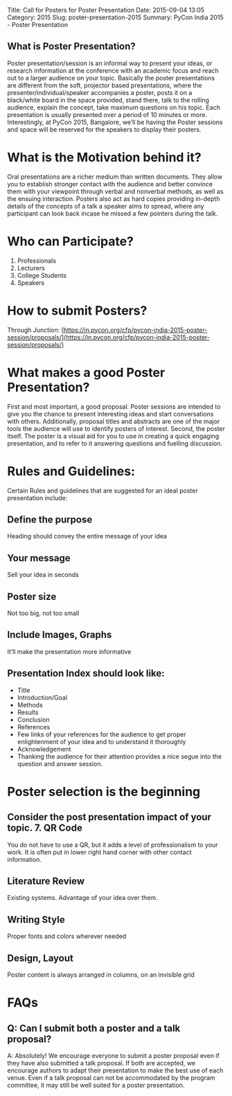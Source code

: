 Title: Call for Posters for Poster Presentation
Date: 2015-09-04 13:05
Category: 2015
Slug: poster-presentation-2015
Summary: PyCon India 2015 - Poster Presentation

## What is Poster Presentation?

Poster presentation/session is an informal way to present your ideas, or research information at the conference with an academic focus and reach out to a larger audience on your topic. Basically the poster presentations are different from the soft, projector based presentations, where the  presenter/individual/speaker accompanies a poster, posts it on a black/white board in the space provided, stand there, talk to the rolling audience, explain the concept, take maximum questions on his topic. Each presentation is usually presented over a period of 10 minutes or more.
Interestingly, at PyCon 2015, Bangalore, we’ll be having the Poster sessions and space will be reserved for the speakers to display their posters.


# What is the Motivation behind it?

Oral presentations are a richer medium than written documents. They allow you to establish stronger contact with the audience and better convince them with your viewpoint through verbal and nonverbal methods, as well as the ensuing interaction. Posters also act as hard copies providing in-depth details of the concepts of a talk a speaker aims to spread, where any participant can look back incase he missed a few pointers during the talk.


# Who can Participate?


1. Professionals
2. Lecturers
3. College Students
4. Speakers


# How to submit Posters?

Through Junction:
[https://in.pycon.org/cfp/pycon-india-2015-poster-session/proposals/](https://in.pycon.org/cfp/pycon-india-2015-poster-session/proposals/)


# What makes a good Poster Presentation?

First and most important, a good proposal. Poster sessions are intended to give you the chance to present interesting ideas and start conversations with others. Additionally, proposal titles and abstracts are one of the major tools the audience will use to identify posters of interest.
Second, the poster itself. The poster is a visual aid for you to use in creating a quick engaging presentation, and to refer to it answering questions and fuelling discussion.


# Rules and Guidelines:

Certain Rules and guidelines that are suggested for an ideal poster presentation include:


## Define the purpose

Heading should convey the entire message of your idea


## Your message

Sell your idea in seconds


## Poster size

Not too big, not too small


## Include Images, Graphs

It’ll make the presentation more informative


## Presentation Index should look like:

- Title
- Introduction/Goal
- Methods
- Results
- Conclusion
- References
- Few links of your references for the audience to get proper enlightenment of your idea and to understand it thoroughly
- Acknowledgement
- Thanking the audience for their attention provides a nice segue into the question and answer session.


# Poster selection is the beginning

Consider the post presentation impact of your topic.
7. QR Code
----------
You do not have to use a QR, but it adds a level of professionalism to your work. It is often put in lower right hand corner with other contact information.


## Literature Review

Existing systems. Advantage of your idea over them.


## Writing Style

Proper fonts and colors wherever needed


## Design, Layout

Poster content is always arranged in columns, on an invisible grid


# FAQs


## Q: Can I submit both a poster and a talk proposal?

A: Absolutely! We encourage everyone to submit a poster proposal even if they have also submitted a talk proposal. If both are accepted, we encourage authors to adapt their presentation to make the best use of each venue. Even if a talk proposal can not be accommodated by the program committee, it may still be well suited for a poster presentation.

